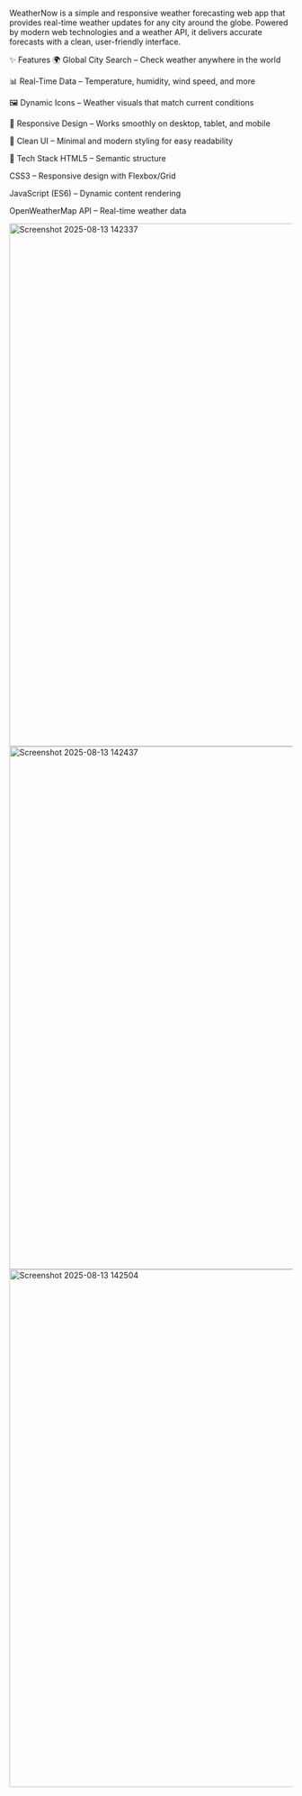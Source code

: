WeatherNow is a simple and responsive weather forecasting web app that provides real-time weather updates for any city around the globe. Powered by modern web technologies and a weather API, it delivers accurate forecasts with a clean, user-friendly interface.

✨ Features
🌍 Global City Search – Check weather anywhere in the world

📊 Real-Time Data – Temperature, humidity, wind speed, and more

🖼️ Dynamic Icons – Weather visuals that match current conditions

📱 Responsive Design – Works smoothly on desktop, tablet, and mobile

🎨 Clean UI – Minimal and modern styling for easy readability

🧰 Tech Stack
HTML5 – Semantic structure

CSS3 – Responsive design with Flexbox/Grid

JavaScript (ES6) – Dynamic content rendering

OpenWeatherMap API – Real-time weather data

<img width="1911" height="928" alt="Screenshot 2025-08-13 142337" src="https://github.com/user-attachments/assets/db7fe987-9470-47ed-a76a-428d53437edb" />
<img width="1917" height="928" alt="Screenshot 2025-08-13 142437" src="https://github.com/user-attachments/assets/2cdb37b1-7367-4bbb-99d8-4540e26fa876" />
<img width="1919" height="919" alt="Screenshot 2025-08-13 142504" src="https://github.com/user-attachments/assets/d0860e8f-1329-467c-b891-fca0087f5524" />






















